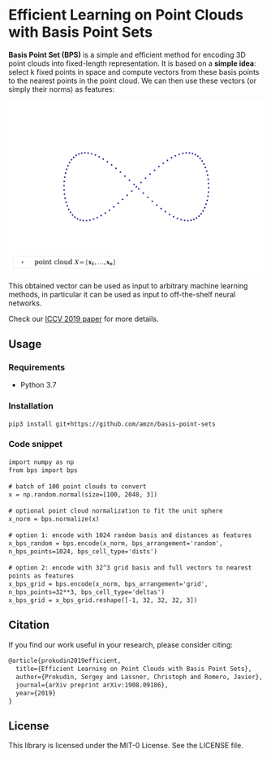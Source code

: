 # Efficient Learning on Point Clouds with Basis Point Sets

**Basis Point Set (BPS)** is a simple and efficient method for encoding 3D point  clouds into fixed-length representation.
It is based on a **simple idea**: select k fixed points in space and compute vectors from  these basis points to the nearest
points in the point cloud. We can then use these vectors (or simply their norms) as features:

![Teaser Image](bps.gif)

This obtained vector can be used  as input to arbitrary machine learning methods, in particular it can be used
 as input to off-the-shelf neural networks. 


 Check our [ICCV 2019 paper](https://arxiv.org/abs/1908.09186) for more 
 details.
 
 
## Usage

### Requirements

- Python 3.7

### Installation


```
pip3 install git+https://github.com/amzn/basis-point-sets
```

### Code snippet


```
import numpy as np
from bps import bps

# batch of 100 point clouds to convert
x = np.random.normal(size=[100, 2048, 3])

# optional point cloud normalization to fit the unit sphere
x_norm = bps.normalize(x)

# option 1: encode with 1024 random basis and distances as features
x_bps_random = bps.encode(x_norm, bps_arrangement='random', n_bps_points=1024, bps_cell_type='dists')

# option 2: encode with 32^3 grid basis and full vectors to nearest points as features
x_bps_grid = bps.encode(x_norm, bps_arrangement='grid', n_bps_points=32**3, bps_cell_type='deltas')
x_bps_grid = x_bps_grid.reshape([-1, 32, 32, 32, 3])

```

## Citation

If you find our work useful in your research, please consider citing:
```
@article{prokudin2019efficient,
  title={Efficient Learning on Point Clouds with Basis Point Sets},
  author={Prokudin, Sergey and Lassner, Christoph and Romero, Javier},
  journal={arXiv preprint arXiv:1908.09186},
  year={2019}
}
```
## License

This library is licensed under the MIT-0 License. See the LICENSE file.

